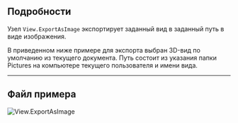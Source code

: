## Подробности
Узел `View.ExportAsImage` экспортирует заданный вид в заданный путь в виде изображения.

В приведенном ниже примере для экспорта выбран 3D-вид по умолчанию из текущего документа. Путь состоит из указания папки Pictures на компьютере текущего пользователя и имени вида.

___
## Файл примера

![View.ExportAsImage](./Revit.Elements.Views.View.ExportAsImage_img.jpg)
